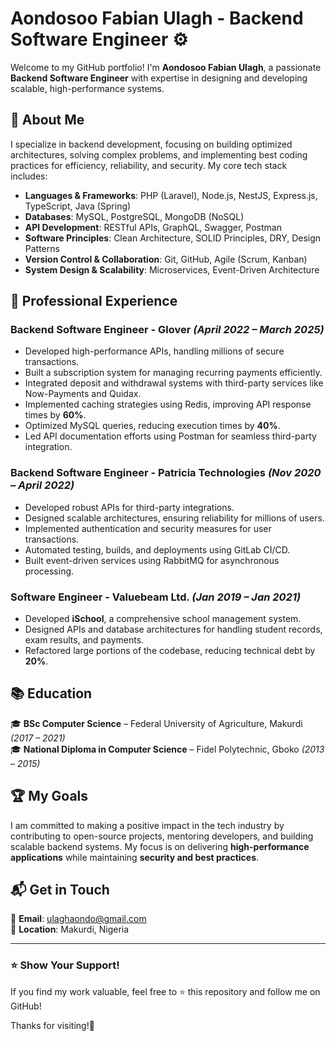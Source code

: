 # Aondosoo Fabian Ulagh - Backend Software Engineer ⚙️

Welcome to my GitHub portfolio! I'm **Aondosoo Fabian Ulagh**, a passionate **Backend Software Engineer** with expertise in designing and developing scalable, high-performance systems.

## 🚀 About Me
I specialize in backend development, focusing on building optimized architectures, solving complex problems, and implementing best coding practices for efficiency, reliability, and security. My core tech stack includes:

- **Languages & Frameworks**: PHP (Laravel), Node.js, NestJS, Express.js, TypeScript, Java (Spring)
- **Databases**: MySQL, PostgreSQL, MongoDB (NoSQL)
- **API Development**: RESTful APIs, GraphQL, Swagger, Postman
- **Software Principles**: Clean Architecture, SOLID Principles, DRY, Design Patterns
- **Version Control & Collaboration**: Git, GitHub, Agile (Scrum, Kanban)
- **System Design & Scalability**: Microservices, Event-Driven Architecture

## 💼 Professional Experience
### **Backend Software Engineer - Glover** *(April 2022 – March 2025)*
- Developed high-performance APIs, handling millions of secure transactions.
- Built a subscription system for managing recurring payments efficiently.
- Integrated deposit and withdrawal systems with third-party services like Now-Payments and Quidax.
- Implemented caching strategies using Redis, improving API response times by **60%**.
- Optimized MySQL queries, reducing execution times by **40%**.
- Led API documentation efforts using Postman for seamless third-party integration.

### **Backend Software Engineer - Patricia Technologies** *(Nov 2020 – April 2022)*
- Developed robust APIs for third-party integrations.
- Designed scalable architectures, ensuring reliability for millions of users.
- Implemented authentication and security measures for user transactions.
- Automated testing, builds, and deployments using GitLab CI/CD.
- Built event-driven services using RabbitMQ for asynchronous processing.

### **Software Engineer - Valuebeam Ltd.** *(Jan 2019 – Jan 2021)*
- Developed **iSchool**, a comprehensive school management system.
- Designed APIs and database architectures for handling student records, exam results, and payments.
- Refactored large portions of the codebase, reducing technical debt by **20%**.

## 📚 Education
🎓 **BSc Computer Science** – Federal University of Agriculture, Makurdi *(2017 – 2021)*  
🎓 **National Diploma in Computer Science** – Fidel Polytechnic, Gboko *(2013 – 2015)*

## 🏆 My Goals
I am committed to making a positive impact in the tech industry by contributing to open-source projects, mentoring developers, and building scalable backend systems. My focus is on delivering **high-performance applications** while maintaining **security and best practices**.

## 📬 Get in Touch
📧 **Email**: [ulaghaondo@gmail.com](mailto:ulaghaondo@gmail.com)  
📍 **Location**: Makurdi, Nigeria  

---
### ⭐ Show Your Support!
If you find my work valuable, feel free to ⭐ this repository and follow me on GitHub!

Thanks for visiting!🚀
